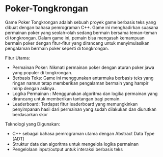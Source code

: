 # Poker-Tongkrongan
Game Poker Tongkrongan adalah sebuah proyek game berbasis teks yang dibuat dengan bahasa pemrograman C++. Game ini menghadirkan suasana permainan poker yang seolah-olah sedang bermain bersama teman-teman di tongkrongan. Dalam game ini, pemain bisa mengasah kemampuan bermain poker dengan fitur-fitur yang dirancang untuk menyimulasikan pengalaman bermain poker seperti di tongkrongan.

Fitur Utama:
- Permainan Poker: Nikmati permainan poker dengan aturan poker jawa yang populer di tongkrongan.
- Berbasis Teks: Game ini menggunakan antarmuka berbasis teks yang ringan namun tetap memberikan pengalaman bermain yang hampir mirip dengan aslinya.
- Logika Permainan : Menggunakan algoritma dan logika permainan yang dirancang untuk memberikan tantangan bagi pemain.
- Leaderboard: Terdapat fitur leaderboard yang memungkinkan penyimpanan hasil dari permainan yang sudah dilakukan dan diurutkan berdasarkan skor

Teknologi yang Digunakan:
- C++ sebagai bahasa pemrograman utama dengan Abstract Data Type (ADT)
- Struktur data dan algoritma untuk mengelola logika permainan
- Pengelolaan input/output untuk interaksi berbasis teks
